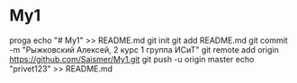 ﻿# My1
proga
echo "# My1" >> README.md
git init
git add README.md
git commit -m "Рыжковский Алексей, 2 курс 1 группа ИСиТ"
git remote add origin https://github.com/Saismer/My1.git
git push -u origin master
echo "privet123" >> README.md